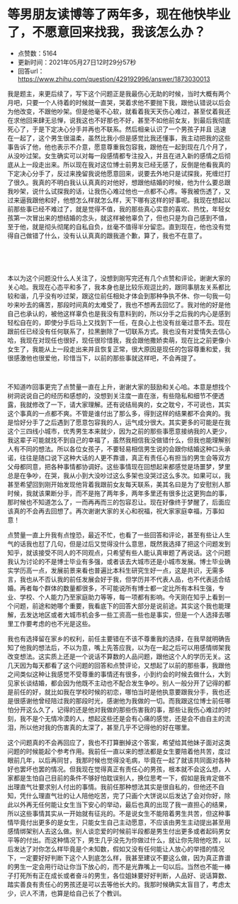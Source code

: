 # 等男朋友读博等了两年多，现在他快毕业了，不愿意回来找我，我该怎么办？
- 点赞数：5164
- 更新时间：2021年05月27日12时29分57秒
- 回答url：https://www.zhihu.com/question/429192996/answer/1873030013
<body>
 <p data-pid="gK1W7hft">我是题主，来更后续了，写下这个问题正是我最伤心无助的时候，当时大概有两个月吧，只要一个人待着的时候就一直哭，哭着求他不要抛下我，跟他认错说以后会为他改变，不跟他吵架。但是他毫不心软，就看着我天天伤心难过，甚至仗着我还在求他回来肆无忌惮，说我这也不好那也不好，甚至不如他前女友，到最后我彻底死心了，于是下定决心分手并再也不联系。然后相亲认识了一个男孩子并且 迅速在一起了，这个男生很温柔，虽然比我小但是感觉比我还懂事，我主动把我的这些事告诉了他，他也表示不介意，愿意尊重我包容我，跟他在一起到现在几个月了，从没吵过架。女生确实可以对每一段感情都专注投入，并且在进入新的感情之后彻底从上一段走出来。所以现在我对这位博士前男友已经无感了，反倒是他看我真的下定决心分手了，反过来挽留我说他愿意回来，说要去外地只是试探我，死缠烂打了很久。我真的不明白我认认真真的对他好，想跟他结婚的时候，他为什么要总跟我吵架，说什么试探我的话，让我伤心难过他也一点都不心疼。等我被伤透了，又过来逼我跟他和好，他想怎么样就怎么样，天下哪有这样的好事呢。我现在想起以前那些事已经不难过了，就是觉得不值，我的那些真心实意的喜欢、热忱，年轻女孩第一次冒出来的想结婚的念头，就这样被他辜负了，但也只是为自己感到不值，至于他，就是彻头彻尾的自私自负，丝毫不值得半分留恋。直到现在，他也没有觉得自己做错了什么，没有认认真真的跟我道个歉，算了，我也不在意了。</p>
 <p class="ztext-empty-paragraph"><br></p>
 <p class="ztext-empty-paragraph"><br></p>
 <p data-pid="heR9YzOW">本以为这个问题没什么人关注了，没想到刚写完还有几个点赞和评论，谢谢大家的关心哈。我现在心态平和多了，我本身也是比较乐观逗比的，跟同事朋友关系都比较和谐，几乎没有吵过架，跟这位前任相处才体会到那种争执不休、你一句我一句吵来吵去的痛苦，那段时间真的太难受了，我也不想再去回忆了。我对他的好是他自己也承认的，被他这样辜负也是我没有意料到的，所以分手之后我的内心是感到轻松自在的，即使分手后马上又找到下一任，在良心上也没有丝毫过意不去。现在跟前任已经没有任何联系了，拉黑删除了一切联系方式。我也没有对爱情失去信心哈，我现在对现任也很好，现任很珍惜我，我会跟他撒娇卖萌，现在比之前更像小女生了，我能从上一段走出来并且恢复正常，很大原因是现任的包容尊重和爱，我很感激他也很爱他，珍惜当下，以前的那些事就这样吧，不会再提了。</p>
 <p class="ztext-empty-paragraph"><br></p>
 <p data-pid="jY4IQNr5">不知道咋回事更完了点赞量一直在上升，谢谢大家的鼓励和关心哈。本意是想找个树洞说说自己的经历和感想的，没想到关注度一直在涨，有些隐私和细节不便透露，我就修改了一下，请大家理解。还有说结局爽的，女之耽兮，不可说也，其实这个事真的一点都不爽。不管是谁付出了那么多，得到这样的结果都不会爽的。我是恰好分手了之后遇到了愿意包容我的人，运气成分很大。其实更多的可能是在我这个三四线小城市，优秀男生本来就少，因为之前的那些事愿意接纳我的人更少，我这辈子可能就找不到自己的幸福了，虽然我相信我没做错什么，但我也能理解别人有不同的想法。所以各位女孩子，不要轻易相信男生说的会跟你结婚这种口头承诺，往往是随口说下这种大话的人更不靠谱，真正有责任心有担当的男生会等双方父母都同意，把各种事情都协调好。这些事情现在回想起来都感觉是场噩梦，梦里总是在争吵，在哭，我从小到大没吵过这么多架也没哭过这么多次。如果可以，我甚至希望回到刚开始发现他背着我跟前女友每天联系，美其名曰是为了安慰别人那时候，我就该果断分手，而不是拖了两年多，两年多里还有很多比这更狗血的事，那时候也不知道怎么了，一而再再而三的包容忍让。现在好像终于梦醒了，后面应该真的不会再去回想了。再次谢谢大家的关心和祝福，祝大家家庭幸福，万事如意！</p>
 <p data-pid="wPvu9jN7">点赞量一直上升我有点惶恐，最近不忙，也看了一些回答和评论，甚至有些让人生气的话我也怼了几句，但是过后又觉得没什么意思，既然我选择了把这个问题发到知乎，就该接受不同人的不同观点，只希望有些人能认真审题了再说话。这个问题我认为讨论的不是博士毕业有多强，或者该去大城市还是小城市发展。博士毕业确实学历高一点，发展前景来看也普遍比本科生研究生好一点，这是共识，无需多言，我也从不否认我的前任发展会好于我，但学历并不代表人品，也不代表适合结婚。再者每个群体的数量都很多，不可能说所有博士都一定比所有本科生强，专业、学校、个人能力乃至家庭助力等等，每一项都有影响。今天刚在知乎上看到一个问题，前途和她哪个重要，我看底下的回答大部分是说前途。其实这个我也能理解，去发达地区或者大城市机会多一些工资高一些也是事实，但是一个人选择去哪里工作要考虑的也不光是这些。</p>
 <p data-pid="PfjZNNGg">我也有选择留在家乡的权利，前任主要错在不该不尊重我的选择，在我早就明确告知了他我的想法后，不以为意，嘴上先答应我，以为在一起之后可以用感情绑架我改变想法。这实质上还是一个说话不算数的人品问题，跟他这个人的学历无关。这几天因为每天都看了这个问题的回答和点赞评论，又想起了以前的那些事，我跟他之间类似这种让我感觉不受尊重的事情还有很多，小到约会的时候去做什么，大到见家长谈结婚，都会因为他既不主动也不配合发生争吵。别人一般分开了记得的都是前任的好，就比如我在学校时候的初恋，哪怕当时是他执意要跟我分手，我也还是很感谢他曾经陪过我的那段时光，感谢他为我做的一切。而我跟这位博士前任哪怕分开这么久了，记得的还是他对我做的那些伤害我的事，那些让我伤心难过的时刻，我不是个无情冷漠的人，想起这些还是会有心痛的感觉，还是会不由自主的流泪，所以他对我的伤害真的太深了，甚至几乎不记得他的好在哪里。</p>
 <p data-pid="RdIxIDjH">这个问题真的不会再回应了，我也不打算删掉这个答案，希望给其他妹子面对这类问题的时候能起个参考作用。我前任一直以来的想法都是女生要陪着他共苦，度过眼前几年，以后再同甘，我那时候也觉得没毛病，毕竟在一起了就该共同面对各种好也罢坏也罢的情况。但我现在觉得真正有责任心的男孩，根本就不会这么想，人家都是生怕自己目前的条件不够好怕耽误别人，换位思考一下，假如是我肯定做不出理直气壮要求别人付出的事情。我前任那种想法其实是很自私的，但他还不自知，凭什么理直气壮的让人陪他吃苦，完了只画个大饼说以后发达了会对你好，除此以外再无任何能让女生当下安心的举动，最后也真的出现了我一直担心的结果，所以这些事情其实从一开始就有征兆的。不是说女生不能陪着男生共苦，但这种事情毕竟付出更多的是女生，只能女生自己主动愿意，不应该由男生主动提出甚至用感情绑架别人去这么做。别人谈恋爱的时候前半段都是男生付出更多或者起码男女平等的付出。而这种情况下，男生几乎没先为你做过什么，就让你先陪他吃苦，以后发达了对你怎么样毕竟是个未知数，假如又没有任何能让人放心的举措的情况下，一定要好好判断下这个人到底怎么样，我甚至建议不要这么做，因为真正靠谱的男生一定会用行动让你当下放心的，而不是光靠嘴上一句以后。当然也不能一棒子打死所有正在成长或者奋斗的男生，各位姐妹要好好判断，人品好、说话算数、踏实善良有责任心的男孩还是可以去等他长大的。我那时候确实太盲目了，考虑太少，识人不清，也算是给自己长了个教训。</p>
</body>
